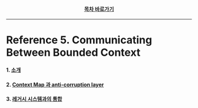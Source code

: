 <div align="center">

#### [목차 바로가기](https://github.com/dhslrl321/cqrs-journey-korean-ver/blob/master/Table%20of%20Contents.mdwn)

</div>

---

# Reference 5. Communicating Between Bounded Context

#### 1. [소개](https://github.com/dhslrl321/cqrs-journey-korean-ver/blob/master/part02-references/reference04/01.%20Introduction.mdwn)

#### 2. [Context Map 과 anti-corruption layer](#)

#### 3. [레거시 시스템과의 통합](#)
